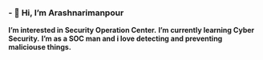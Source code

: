 ### - 👋 Hi, I’m Arashnarimanpour
**I’m interested in Security Operation Center.**
**I’m currently learning Cyber Security.**
**I’m as a SOC man and i love detecting and preventing maliciouse things.**
